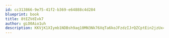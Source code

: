 ```yaml
---
id: cc313866-9e75-41f2-b369-e64888c4d284
blueprint: book
title: 8tEZVdIvk7
author: gLO0Aio1uh
description: KKVjK1XIymb1NDBsh9aq10MN3Nk76XqTa6koJFzdzIJrQZCptEin2jzUx43hQpIRcxEFelKtYgqA7iTMm0fIxp6gYqpMPenyFxzn
---
```

